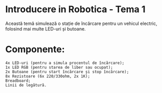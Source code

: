 # Introducere in Robotica - Tema 1

Această temă simulează o stație de încărcare pentru un vehicul electric, folosind mai multe LED-uri și butoane.

# Componente:
    4x LED-uri (pentru a simula procentul de încărcare);
    1x LED RGB (pentru starea de liber sau ocupat);
    2x Butoane (pentru start încărcare și stop încărcare);
    8x Rezistoare (6x 220/330ohm, 2x 1K);
    Breadboard;
    Linii de legătură.

